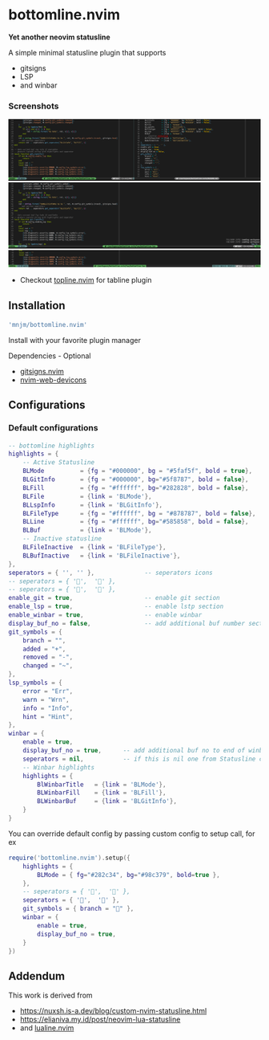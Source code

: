# bottomline.nvim
**Yet another neovim statusline**

A simple minimal statusline plugin that supports
- gitsigns
- LSP
- and winbar

### Screenshots
![Demo image](https://github.com/mnjm/github-media-repo/blob/main/bottomline.nvim/ss1.png)
![Demo image](https://github.com/mnjm/github-media-repo/blob/main/bottomline.nvim/ss2.png)
![Demo image](https://github.com/mnjm/github-media-repo/blob/main/bottomline.nvim/ss3.png)

- Checkout [topline.nvim](https://github.com/mnjm/topline.nvim) for tabline plugin

## Installation

```lua
'mnjm/bottomline.nvim'
```
Install with your favorite plugin manager

Dependencies - Optional
- [gitsigns.nvim](https://github.com/lewis6991/gitsigns.nvim)
- [nvim-web-devicons](https://github.com/nvim-tree/nvim-web-devicons)

## Configurations

### Default configurations

```lua
-- bottomline highlights
highlights = {
    -- Active Statusline
    BLMode          = {fg = "#000000", bg = "#5faf5f", bold = true},
    BLGitInfo       = {fg = "#000000", bg="#5f8787", bold = false},
    BLFill          = {fg = "#ffffff", bg="#282828", bold = false},
    BLFile          = {link = 'BLMode'},
    BLLspInfo       = {link = 'BLGitInfo'},
    BLFileType      = {fg = "#ffffff", bg = "#878787", bold = false},
    BLLine          = {fg = "#ffffff", bg="#585858", bold = false},
    BLBuf           = {link = 'BLMode'},
    -- Inactive statusline
    BLFileInactive  = {link = 'BLFileType'},
    BLBufInactive   = {link = 'BLFileInactive'},
},
seperators = { '', '' },              -- seperators icons
-- seperators = { '',  '' },
-- seperators = { '',  '' },
enable_git = true,                    -- enable git section
enable_lsp = true,                    -- enable lstp section
enable_winbar = true,                 -- enable winbar
display_buf_no = false,               -- add additional buf number section at the end of statusline
git_symbols = {
    branch = "",
    added = "+",
    removed = "-",
    changed = "~",
},
lsp_symbols = {
    error = "Err",
    warn = "Wrn",
    info = "Info",
    hint = "Hint",
},
winbar = {
    enable = true,
    display_buf_no = true,      -- add additional buf no to end of winbar
    seperators = nil,           -- if this is nil one from Statusline config will be used
    -- Winbar highlights
    highlights = {
        BlWinbarTitle   = {link = 'BLMode'},
        BLWinbarFill    = {link = 'BLFill'},
        BLWinbarBuf     = {link = 'BLGitInfo'},
    }
}
```

You can override default config by passing custom config to setup call, for ex

```lua
require('bottomline.nvim').setup({
    highlights = {
        BLMode = { fg="#282c34", bg="#98c379", bold=true },
    },
    -- seperators = { '',  '' },
    seperators = { '',  '' },
    git_symbols = { branch = "" },
    winbar = {
        enable = true,
        display_buf_no = true,
    }
})
```

## Addendum
This work is derived from
- https://nuxsh.is-a.dev/blog/custom-nvim-statusline.html
- https://elianiva.my.id/post/neovim-lua-statusline
- and [lualine.nvim](https://github.com/nvim-lualine/lualine.nvim)
